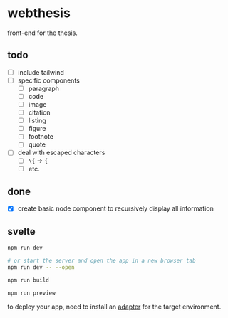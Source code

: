 # webthesis

front-end for the thesis.

## todo

- [ ] include tailwind
- [ ] specific components
  - [ ] paragraph
  - [ ] code
  - [ ] image
  - [ ] citation
  - [ ] listing
  - [ ] figure
  - [ ] footnote
  - [ ] quote
- [ ] deal with escaped characters
  - [ ] `\{` -> `{`
  - [ ] etc.

## done

- [x] create basic node component to recursively display all information


## svelte

```bash
npm run dev

# or start the server and open the app in a new browser tab
npm run dev -- --open

npm run build

npm run preview
```

to deploy your app, need to install an [adapter](https://kit.svelte.dev/docs/adapters) for the target environment.
